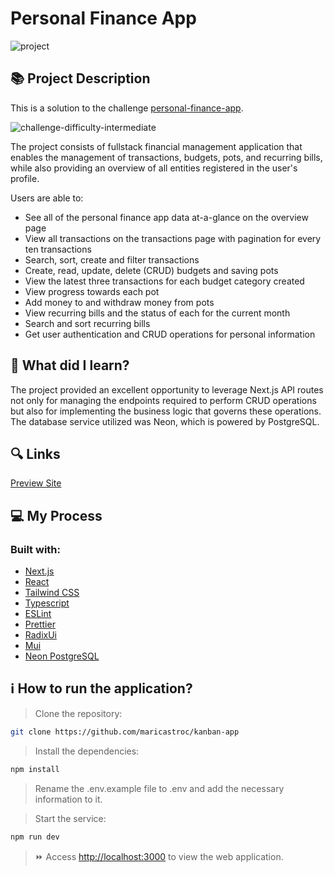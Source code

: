# Personal Finance App
![project](https://github.com/user-attachments/assets/47cdb744-a3ff-45dc-8d9d-60b23a92ff8a)

## 📚 Project Description

This is a solution to the challenge [personal-finance-app]([https://www.frontendmentor.io/challenges/kanban-task-management-web-app-wgQLt-HlbB](https://www.frontendmentor.io/challenges/personal-finance-app-JfjtZgyMt1)).

![challenge-difficulty-intermediate](https://img.shields.io/badge/Difficulty-GURU-f1b604?style=for-the-badge&amp;logo=frontendmentor)

The project consists of fullstack financial management application that enables the management of transactions, budgets, pots, and recurring bills, while also providing an overview of all entities registered in the user's profile.

Users are able to:

- See all of the personal finance app data at-a-glance on the overview page
- View all transactions on the transactions page with pagination for every ten transactions
- Search, sort, create and filter transactions
- Create, read, update, delete (CRUD) budgets and saving pots
- View the latest three transactions for each budget category created
- View progress towards each pot
- Add money to and withdraw money from pots
- View recurring bills and the status of each for the current month
- Search and sort recurring bills
- Get user authentication and CRUD operations for personal information


## 📌 What did I learn?

The project provided an excellent opportunity to leverage Next.js API routes not only for managing the endpoints required to perform CRUD operations but also for implementing the business logic that governs these operations. The database service utilized was Neon, which is powered by PostgreSQL.

## 🔍 Links
[Preview Site](https://maricastroc-kanban-b4og7dlw1-maricastrocs-projects.vercel.app/)

## 💻 My Process
### Built with:

- [Next.js](https://nextjs.org/)
- [React](https://reactjs.org/)
- [Tailwind CSS](https://tailwindcss.com/)
- [Typescript](https://www.typescriptlang.org/)
- [ESLint](https://eslint.org/)
- [Prettier](https://prettier.io/)
- [RadixUi](https://www.radix-ui.com/)
- [Mui](https://mui.com/)
- [Neon PostgreSQL](https://console.neon.tech)

## ℹ️ How to run the application?

> Clone the repository:

```bash
git clone https://github.com/maricastroc/kanban-app
```

> Install the dependencies:

```bash
npm install
```

> Rename the .env.example file to .env and add the necessary information to it.

> Start the service:

```bash
npm run dev
```

> ⏩ Access [http://localhost:3000](http://localhost:3000) to view the web application.
